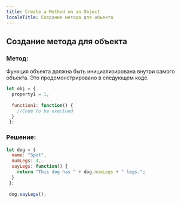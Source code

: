 ```yaml
---
title: Create a Method on an Object
localeTitle: Создание метода для объекта
---
```

## Создание метода для объекта

### Метод:

Функция объекта должна быть инициализирована внутри самого объекта. Это продемонстрировано в следующем коде.

```javascript
let obj = { 
  property1 = 1, 
 
  function1: function() { 
    //Code to be exectued 
  } 
 }; 
```

### Решение:

```javascript
let dog = { 
  name: "Spot", 
  numLegs: 4, 
  sayLegs: function() { 
    return "This dog has " + dog.numLegs + " legs."; 
  } 
 }; 
 
 dog.sayLegs(); 

```